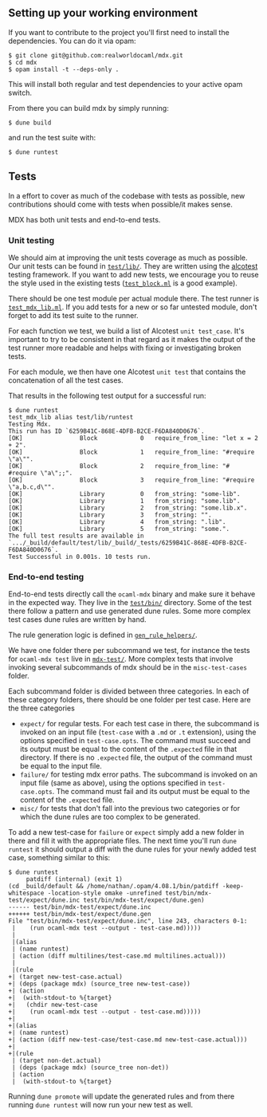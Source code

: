 ## Setting up your working environment

If you want to contribute to the project you'll first need to install the dependencies.
You can do it via opam:
```
$ git clone git@github.com:realworldocaml/mdx.git
$ cd mdx
$ opam install -t --deps-only .
```

This will install both regular and test dependencies to your active opam switch.

From there you can build mdx by simply running:
```
$ dune build
```
and run the test suite with:
```
$ dune runtest
```

## Tests

In a effort to cover as much of the codebase with tests as possible, new contributions
should come with tests when possible/it makes sense.

MDX has both unit tests and end-to-end tests.

### Unit testing

We should aim at improving the unit tests coverage as much as possible.
Our unit tests can be found in [`test/lib/`](test/lib).
They are written using the [alcotest](https://github.com/mirage/alcotest) testing framework.
If you want to add new tests, we encourage you to reuse the style used in the existing tests
([`test_block.ml`](test/lib/test_block.ml) is a good example).

There should be one test module per actual module there. The test runner is
[`test_mdx_lib.ml`](test/lib/test_mdx_lib.ml).
If you add tests for a new or so far untested module, don't forget to add its test suite to the
runner.

For each function we test, we build a list of Alcotest `unit test_case`. It's important to try to be
consistent in that regard as it makes the output of the test runner more readable and helps with
fixing or investigating broken tests.

For each module, we then have one Alcotest `unit test` that contains the concatenation of all the
test cases.

That results in the following test output for a successful run:
```
$ dune runtest
test_mdx_lib alias test/lib/runtest
Testing Mdx.
This run has ID `6259B41C-868E-4DFB-B2CE-F6DA840D0676`.
[OK]                Block            0   require_from_line: "let x = 2 + 2".
[OK]                Block            1   require_from_line: "#require \"a\"".
[OK]                Block            2   require_from_line: "# #require \"a\";;".
[OK]                Block            3   require_from_line: "#require \"a,b.c,d\"".
[OK]                Library          0   from_string: "some-lib".
[OK]                Library          1   from_string: "some.lib".
[OK]                Library          2   from_string: "some.lib.x".
[OK]                Library          3   from_string: "".
[OK]                Library          4   from_string: ".lib".
[OK]                Library          5   from_string: "some.".
The full test results are available in `.../_build/default/test/lib/_build/_tests/6259B41C-868E-4DFB-B2CE-F6DA840D0676`.
Test Successful in 0.001s. 10 tests run.
```

### End-to-end testing

End-to-end tests directly call the `ocaml-mdx` binary and make sure it behave in the expected way.
They live in the [`test/bin/`](test/bin) directory.
Some of the test there follow a pattern and use generated dune rules. Some more complex test cases
dune rules are written by hand.

The rule generation logic is defined in
[`gen_rule_helpers/`](test/bin/gen_rule_helpers).

We have one folder there per subcommand we test, for instance the tests for `ocaml-mdx test` live in
[`mdx-test/`](test/bin/mdx-test).
More complex tests that involve invoking several subcommands of mdx should be in the
`misc-test-cases` folder.

Each subcommand folder is divided between three categories. In each of these category folders, there
should be one folder per test case. Here are the three categories
- `expect/` for regular tests. For each test case in there, the subcommand is invoked on an
  input file (`test-case` with a `.md` or `.t` extension), using the options specified in
  `test-case.opts`. The command must succeed and its output must be equal to the content of the
  `.expected` file in that directory. If there is no `.expected` file, the output of the command
  must be equal to the input file.
- `failure/` for testing mdx error paths. The subcommand is invoked on an input file (same as above),
  using the options specified in `test-case.opts`. The command must fail and its output must be
  equal to the content of the `.expected` file.
- `misc/` for tests that don't fall into the previous two categories or for which
  the dune rules are too complex to be generated.

To add a new test-case for `failure` or `expect` simply add a new folder in there and fill it with
the appropriate files. The next time you'll run `dune runtest` it should output a diff with the dune
rules for your newly added test case, something similar to this:
```
$ dune runtest
     patdiff (internal) (exit 1)
(cd _build/default && /home/nathan/.opam/4.08.1/bin/patdiff -keep-whitespace -location-style omake -unrefined test/bin/mdx-test/expect/dune.inc test/bin/mdx-test/expect/dune.gen)
------ test/bin/mdx-test/expect/dune.inc
++++++ test/bin/mdx-test/expect/dune.gen
File "test/bin/mdx-test/expect/dune.inc", line 243, characters 0-1:
 |    (run ocaml-mdx test --output - test-case.md)))))
 |
 |(alias
 | (name runtest)
 | (action (diff multilines/test-case.md multilines.actual)))
 |
 |(rule
+| (target new-test-case.actual)
+| (deps (package mdx) (source_tree new-test-case))
+| (action
+|  (with-stdout-to %{target}
+|   (chdir new-test-case
+|    (run ocaml-mdx test --output - test-case.md)))))
+|
+|(alias
+| (name runtest)
+| (action (diff new-test-case/test-case.md new-test-case.actual)))
+|
+|(rule
 | (target non-det.actual)
 | (deps (package mdx) (source_tree non-det))
 | (action
 |  (with-stdout-to %{target}
```

Running `dune promote` will update the generated rules and from there running `dune runtest` will
now run your new test as well.
